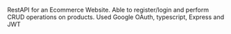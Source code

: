 RestAPI for an Ecommerce Website. Able to register/login and perform CRUD operations on products. 
Used Google OAuth, typescript, Express and JWT

